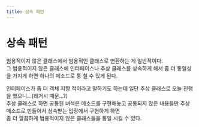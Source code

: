 ```yaml
---
title: 상속 패턴
---
```


# 상속 패턴
범용적이지 않은 클래스에서 범용적인 클래스로 변환하는 게 일반적이다.  
그 범용적이지 않은 클래스에 인터페이스나 추상 클래스를 상속하게 해서 좀 더 통일성을 가지게 하면 
하나의 메소드로 퉁 칠 수 있게 된다.  

인터페이스가 좀 더 객체 지향 적이라고 말하기도 하는데 일단 추상 클래스로 오늘 진행을 했으니...(레거시 때문...?)  
추상 클래스로 하면 공통된 녀석은 메소드를 구현해놓고 공통되지 않은 내용들만 추상 메소드로 만들어서 상속받는 입장에서 구현하게 하면  
좀 더 깔끔하게 범용적이지 않은 클래스들을 통일 시킬 수 있다.
